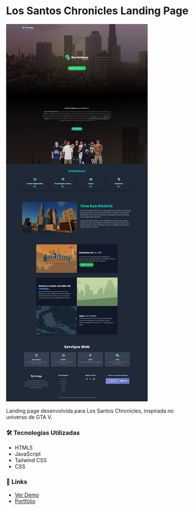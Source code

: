 # Los Santos Chronicles Landing Page

![Los Santos Chronicles Preview](./San-Andreas-Stories.png)

Landing page desenvolvida para Los Santos Chronicles, inspirada no universo de GTA V. 

### 🛠️ Tecnologias Utilizadas
- HTML5
- JavaScript
- Tailwind CSS
- CSS

### 🔗 Links
- [Ver Demo](https://clever-tanuki-fbfe3d.netlify.app/)
- [Portfólio](https://gabrielsamdev.netlify.app/)
